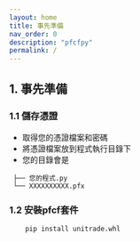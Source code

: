 ```yaml
---
layout: home
title: 事先準備
nav_order: 0
description: "pfcfpy"
permalink: /
---
```


## 1. 事先準備
### 1.1 儲存憑證
 - 取得您的憑證檔案和密碼
 - 將憑證檔案放到程式執行目錄下
 - 您的目錄會是

```  
 ├── 您的程式.py
 └── XXXXXXXXXX.pfx
``` 

### 1.2 安裝pfcf套件
``` 
    pip install unitrade.whl
```
 